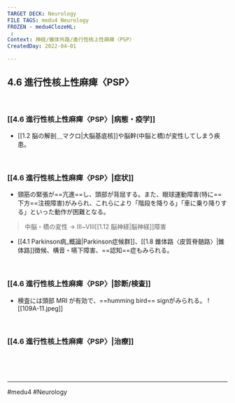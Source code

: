 ```yaml
---
TARGET DECK: Neurology
FILE TAGS: medu4 Neurology
FROZEN - medu4ClozeHL:
 : 
Context: 神経/錐体外路/進行性核上性麻痺〈PSP〉
CreatedDay: 2022-04-01

---
```


## 4.6 進行性核上性麻痺〈PSP〉

<br>

### [[4.6 進行性核上性麻痺〈PSP〉|病態・疫学]]
* [[1.2 脳の解剖＿マクロ|大脳基底核]]や脳幹(中脳と橋)が変性してしまう疾患。


<br>

### [[4.6 進行性核上性麻痺〈PSP〉|症状]]
* 頸筋の緊張が==亢進==し、頭部が背屈する。また、眼球運動障害(特に==下方==注視障害)がみられ、これらにより「階段を降りる」「車に乗り降りする」といった動作が困難となる。
>中脳・橋の変性 → Ⅲ~Ⅷ[[1.12 脳神経|脳神経]]障害
* [[4.1 Parkinson病_概論|Parkinson症候群]]、[[1.8 錐体路〈皮質脊髄路〉|錐体路]]徴候、構音・嚥下障害、==認知==症もみられる。
<!--ID: 1649070301005-->



<br>

### [[4.6 進行性核上性麻痺〈PSP〉|診断/検査]]
* 検査には頭部 MRI が有効で、==humming bird== signがみられる。
 ![[109A-11.jpeg]]
<!--ID: 1649070301012-->


<br>

### [[4.6 進行性核上性麻痺〈PSP〉|治療]]


<br><br><br>

---
#medu4 #Neurology 